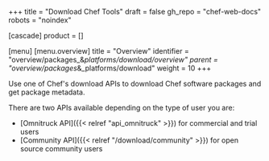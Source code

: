 +++
title = "Download Chef Tools"
draft = false
gh_repo = "chef-web-docs"
robots = "noindex"

[cascade]
  product = []

[menu]
  [menu.overview]
    title = "Overview"
    identifier = "overview/packages_&_platforms/download/overview"
    parent = "overview/packages_&_platforms/download"
    weight = 10
+++

Use one of Chef's download APIs to download Chef software packages and get package metadata.

There are two APIs available depending on the type of user you are:

- [Omnitruck API]({{< relref "api_omnitruck" >}}) for commercial and trial users
- [Community API]({{< relref "/download/community" >}}) for open source community users
